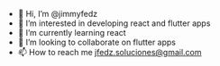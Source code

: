 - 👋 Hi, I’m @jimmyfedz
- 👀 I’m interested in developing react and flutter apps
- 🌱 I’m currently learning react
- 💞️ I’m looking to collaborate on flutter apps
- 📫 How to reach me jfedz.soluciones@gmail.com


